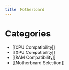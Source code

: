 ```yaml
---
title: Motherboard
---
```

# Categories

* [[CPU Compatibility]]
* [[GPU Compatibility]]
* [[RAM Compatibility]]
* [[Motherboard Selection]]